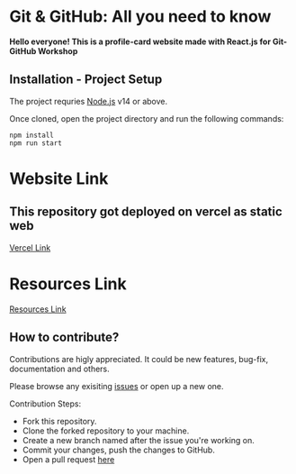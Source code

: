 
# Git & GitHub: All you need to know

**Hello everyone! This is a profile-card website made with React.js for Git-GitHub Workshop**
<br>

## Installation - Project Setup

The project requries [Node.js](https://nodejs.org/en/download/) v14 or above. 

Once cloned, open the project directory and run the following commands:

```
npm install
npm run start 
```

# Website Link
## This repository got deployed on vercel as static web
[Vercel Link](https://git-github-workshops.vercel.app/)

# Resources Link
[Resources Link](https://sunset-agenda-480.notion.site/Exploring-Git-and-GitHub-46349a389070408ca9fa44279ec950b50)


## How to contribute?

Contributions are higly appreciated. It could be new features, bug-fix, documentation and others.

Please browse any exisiting [issues](https://github.com/Innovator-s-Home/git-github-workshops/issues) or open up a new one. 

Contribution Steps:

 - Fork this repository.
 - Clone the forked repository to your machine.
 - Create a new branch named after the issue you're working on.
 - Commit your changes, push the changes to GitHub.
 - Open a pull request [here](https://github.com/Innovator-s-Home/git-github-workshops/pulls)